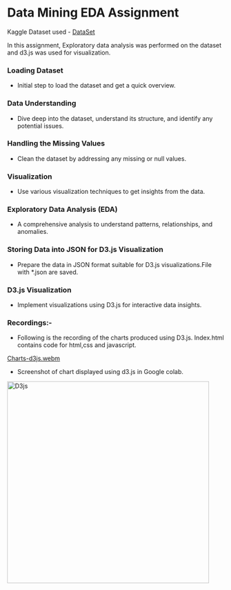 # Data Mining EDA Assignment

Kaggle Dataset used  - [DataSet](https://www.kaggle.com/datasets/rajyellow46/wine-quality) 

In this assignment, Exploratory data analysis was performed on the dataset and d3.js was used for visualization.

### Loading Dataset
* Initial step to load the dataset and get a quick overview.

### Data Understanding
* Dive deep into the dataset, understand its structure, and identify any potential issues.

### Handling the Missing Values
* Clean the dataset by addressing any missing or null values.

### Visualization
* Use various visualization techniques to get insights from the data.

### Exploratory Data Analysis (EDA)
* A comprehensive analysis to understand patterns, relationships, and anomalies.

### Storing Data into JSON for D3.js Visualization
* Prepare the data in JSON format suitable for D3.js visualizations.File with *.json are saved.

### D3.js Visualization
* Implement visualizations using D3.js for interactive data insights. 

### Recordings:-
* Following is the recording of the charts produced using D3.js. Index.html contains code for html,css and javascript.

[Charts-d3js.webm](https://github.com/omkarnagarkar55/CMPE-255---Data-Mining-Assignments/assets/60735358/aa73e024-52fc-4e64-9181-c752de7716e4)

* Screenshot of chart displayed using d3.js in Google colab.

<img width="468" alt="D3js" src="https://github.com/omkarnagarkar55/CMPE-255---Data-Mining-Assignments/assets/60735358/1cf77cb5-e9ec-405f-8273-76591b27c7d4">














  


